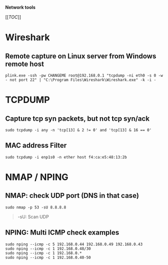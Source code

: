 **Network tools**

[[_TOC_]]

# Wireshark
## Remote capture on Linux server from Windows remote host
```shell
plink.exe -ssh -pw CHANGEME root@192.168.0.1 "tcpdump -ni eth0 -s 0 -w - not port 22" | "C:\Program Files\Wireshark\Wireshark.exe" -k -i -
```

# TCPDUMP
## Capture tcp syn packets, but not tcp syn/ack
```shell
sudo tcpdump -i any -n 'tcp[13] & 2 != 0' and 'tcp[13] & 16 == 0'
```

## MAC address Filter
```shell
sudo tcpdump -i enp1s0 -n ether host f4:ca:e5:48:13:2b
```

# NMAP / NPING
## NMAP: check UDP port (DNS in that case)
```shell
sudo nmap -p 53 -sU 8.8.8.8
```
> -sU: Scan UDP

## NPING: Multi ICMP check examples
```shell
sudo nping --icmp -c 5 192.168.0.44 192.168.0.49 192.168.0.43
sudo nping --icmp -c 1 192.168.0.48/30
sudo nping --icmp -c 1 192.168.0.*
sudo nping --icmp -c 1 192.168.0.40-50
```

